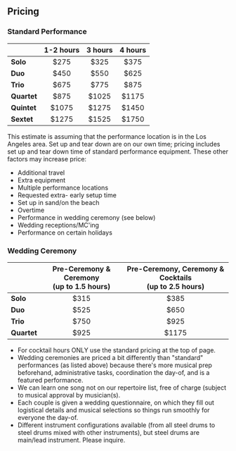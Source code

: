 
## Pricing

### Standard Performance

| |1-2 hours|3 hours|4 hours| 
|----|:----:|:----:|:----:| 
|__Solo__|$275|$325|$375|
|__Duo__|$450|$550|$625|
|__Trio__|$675|$775|$875|
|__Quartet__|$875|$1025|$1175|
|__Quintet__|$1075|$1275|$1450|
|__Sextet__|$1275|$1525|$1750|

This estimate is assuming that the performance location is in the Los Angeles area. Set up and tear down are on our own time; pricing includes set up and tear down time of standard performance equipment.
These other factors may increase price:

* Additional travel
* Extra equipment
* Multiple performance locations
* Requested extra- early setup time
* Set up in sand/on the beach
* Overtime
* Performance in wedding ceremony (see below)
* Wedding receptions/MC'ing
* Performance on certain holidays

### Wedding Ceremony

||Pre-Ceremony & Ceremony<br>(up to 1.5 hours)|Pre-Ceremony, Ceremony & Cocktails<br>(up to 2.5 hours)|
|---|:---:|:---:|
|__Solo__|$315|$385|
|__Duo__|$525|$650|
|__Trio__|$750|$925|
|__Quartet__|$925|$1175|

* For cocktail hours ONLY use the standard pricing at
the top of page.
* Wedding ceremonies are priced a bit differently than "standard" performances (as listed above) because there's more musical prep beforehand, administrative tasks, coordination the day-of, and is a featured
performance. 
* We can learn one song not on our repertoire list, free of charge (subject to musical approval by musician(s). 
* Each couple is given a wedding questionnaire, on which they fill out logistical details and musical selections so things run smoothly for everyone the day-of. 
* Different instrument configurations available (from all steel drums to steel drums mixed with other instruments), but steel drums are main/lead instrument. Please inquire.
